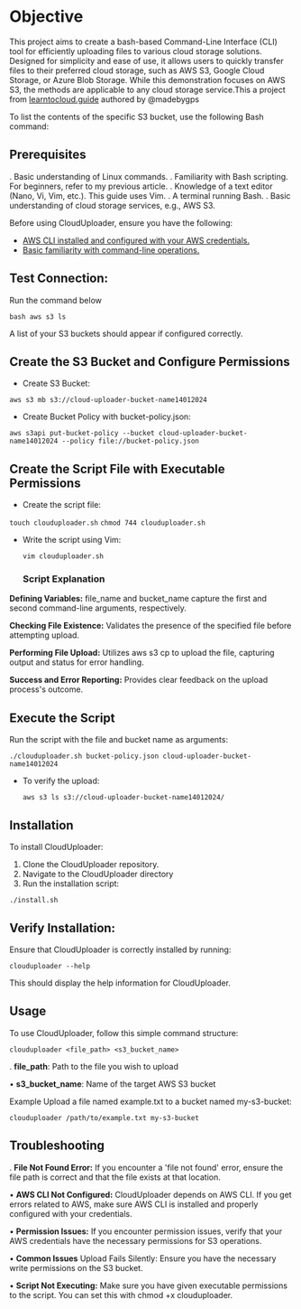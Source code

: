 # Objective

This project aims to create a bash-based Command-Line Interface (CLI) tool for efficiently uploading files to various cloud storage solutions. Designed for simplicity and ease of use, it allows users to quickly transfer files to their preferred cloud storage, such as AWS S3, Google Cloud Storage, or Azure Blob Storage. While this demonstration focuses on AWS S3, the methods are applicable to any cloud storage service.This a project from [learntocloud.guide](https://learntocloud.guide/) authored by @madebygps

To list the contents of the specific S3 bucket, use the following Bash command:


## Prerequisites

. Basic understanding of Linux commands.
. Familiarity with Bash scripting. For beginners, refer to my previous article.
. Knowledge of a text editor (Nano, Vi, Vim, etc.). This guide uses Vim.
. A terminal running Bash.
. Basic understanding of cloud storage services, e.g., AWS S3.


Before using CloudUploader, ensure you have the following:


+ [AWS CLI installed and configured with your AWS credentials.](https://docs.aws.amazon.com/cli/latest/userguide/cli-chap-configure.html)
+ [Basic familiarity with command-line operations.](https://www.codecademy.com/article/command-line-commands)

## Test Connection:

Run the command below

```bash aws s3 ls ```



 A list of your S3 buckets should appear if configured correctly.

 ## Create the S3 Bucket and Configure Permissions

 + Create S3 Bucket:

``` aws s3 mb s3://cloud-uploader-bucket-name14012024 ```

 + Create Bucket Policy with bucket-policy.json:

 ``` aws s3api put-bucket-policy --bucket cloud-uploader-bucket-name14012024 --policy file://bucket-policy.json ```

 ## Create the Script File with Executable Permissions

  + Create the script file:

``` touch clouduploader.sh ```
``` chmod 744 clouduploader.sh ```

+ Write the script using Vim:

  ``` vim clouduploader.sh ```

  ### Script Explanation
  
__Defining Variables:__ file_name and bucket_name capture the first and second command-line arguments, respectively.

__Checking File Existence:__ Validates the presence of the specified file before attempting upload.

__Performing File Upload:__ Utilizes aws s3 cp to upload the file, capturing output and status for error handling.

__Success and Error Reporting:__ Provides clear feedback on the upload process's outcome.  


## Execute the Script

Run the script with the file and bucket name as arguments:

``` ./clouduploader.sh bucket-policy.json cloud-uploader-bucket-name14012024 ```

+ To verify the upload:

   ``` aws s3 ls s3://cloud-uploader-bucket-name14012024/ ```
  
## Installation

To install CloudUploader:

1. Clone the CloudUploader repository.
2. Navigate to the CloudUploader directory
3. Run the installation script:


```./install.sh ```


## Verify Installation:

Ensure that CloudUploader is correctly installed by running:


``` clouduploader --help ```


This should display the help information for CloudUploader.

## Usage
To use CloudUploader, follow this simple command structure:


```clouduploader <file_path> <s3_bucket_name>```


. __file_path__: Path to the file you wish to upload

• __s3_bucket_name__: Name of the target AWS S3 bucket

Example
Upload a file named example.txt to a bucket named my-s3-bucket:



``` clouduploader /path/to/example.txt my-s3-bucket ```



## Troubleshooting

. __File Not Found Error:__
If you encounter a 'file not found' error, ensure the file path is correct and that the file exists at that location.

• __AWS CLI Not Configured:__
CloudUploader depends on AWS CLI. If you get errors related to AWS, make sure AWS CLI is installed and properly configured with your credentials.

• __Permission Issues:__
If you encounter permission issues, verify that your AWS credentials have the necessary permissions for S3 operations.

• __Common Issues__
Upload Fails Silently:
Ensure you have the necessary write permissions on the S3 bucket.

• __Script Not Executing:__
Make sure you have given executable permissions to the script. You can set this with chmod +x clouduploader.


